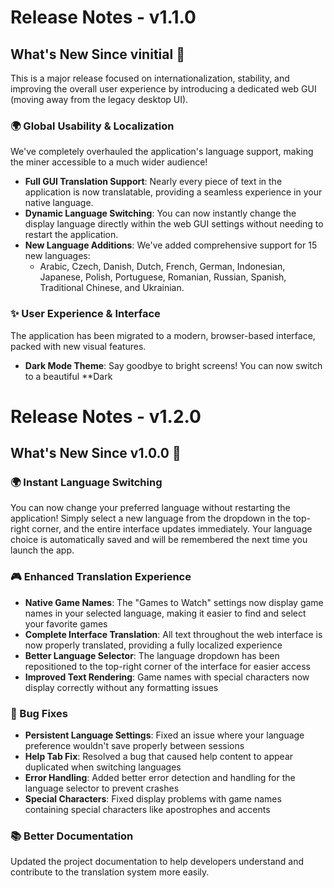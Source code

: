 # Release Notes - v1.1.0

## What's New Since vinitial 🎉

This is a major release focused on internationalization, stability, and improving the overall user experience by introducing a dedicated web GUI (moving away from the legacy desktop UI).

### 🌍 Global Usability & Localization

We've completely overhauled the application's language support, making the miner accessible to a much wider audience!

- **Full GUI Translation Support**: Nearly every piece of text in the application is now translatable, providing a seamless experience in your native language.
- **Dynamic Language Switching**: You can now instantly change the display language directly within the web GUI settings without needing to restart the application.
- **New Language Additions**: We've added comprehensive support for 15 new languages:
    *   Arabic, Czech, Danish, Dutch, French, German, Indonesian, Japanese, Polish, Portuguese, Romanian, Russian, Spanish, Traditional Chinese, and Ukrainian.

### ✨ User Experience & Interface

The application has been migrated to a modern, browser-based interface, packed with new visual features.

- **Dark Mode Theme**: Say goodbye to bright screens! You can now switch to a beautiful **Dark

# Release Notes - v1.2.0

## What's New Since v1.0.0 🎉

### 🌍 Instant Language Switching

You can now change your preferred language without restarting the application! Simply select a new language from the dropdown in the top-right corner, and the entire interface updates immediately. Your language choice is automatically saved and will be remembered the next time you launch the app.

### 🎮 Enhanced Translation Experience

- **Native Game Names**: The "Games to Watch" settings now display game names in your selected language, making it easier to find and select your favorite games
- **Complete Interface Translation**: All text throughout the web interface is now properly translated, providing a fully localized experience
- **Better Language Selector**: The language dropdown has been repositioned to the top-right corner of the interface for easier access
- **Improved Text Rendering**: Game names with special characters now display correctly without any formatting issues

### 🐛 Bug Fixes

- **Persistent Language Settings**: Fixed an issue where your language preference wouldn't save properly between sessions
- **Help Tab Fix**: Resolved a bug that caused help content to appear duplicated when switching languages
- **Error Handling**: Added better error detection and handling for the language selector to prevent crashes
- **Special Characters**: Fixed display problems with game names containing special characters like apostrophes and accents

### 📚 Better Documentation

Updated the project documentation to help developers understand and contribute to the translation system more easily.
